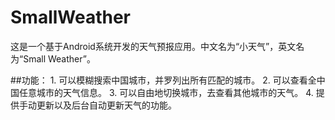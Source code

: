 # SmallWeather
这是一个基于Android系统开发的天气预报应用。中文名为“小天气”，英文名为“Small Weather”。

##功能：
    1. 可以模糊搜索中国城市，并罗列出所有匹配的城市。
    2. 可以查看全中国任意城市的天气信息。
    3. 可以自由地切换城市，去查看其他城市的天气。
    4. 提供手动更新以及后台自动更新天气的功能。
